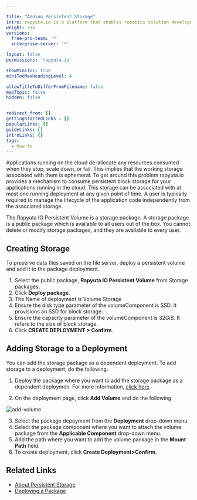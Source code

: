 ```yaml
---

title: "Adding Persistent Storage"
intro: rapyuta.io is a platform that enables robotics solution development by providing the necessary software infrastructure and facilitating the interaction between multiple stakeholders who contribute to the solution development.
weight: 335
versions:
  free-pro-team: '*'
  enterprise-server: '*'

layout: false
permissions: 'rapyuta.io'

showMiniToc: true
miniTocMaxHeadingLevel: 4

allowTitleToDifferFromFilename: false
mapTopic: false
hidden: false


redirect_from: []
gettingStartedLinks : []
popularLinks: []
guideLinks: []
introLinks: {}
tags:
  - How to
---
```


Applications running on the cloud de-allocate any resources consumed when they stop, scale down, or fail. This implies that the working storage associated with them is ephemeral. To get around this problem rapyuta.io provides a mechanism to consume persistent block storage for your applications running in the cloud. This storage can be associated with at most one running deployment at any given point of time. A user is typically required to manage the lifecycle of the application code independently from the associated storage.



The Rapyuta IO Persistent Volume is a storage package. A storage package is a public package which is available to all users out of the box. You cannot delete or modify storage packages, and they are available to every user.


## Creating Storage
To preserve data files saved on the file server, deploy a persistent volume and add it to the package deployment.

1. Select the public package, **Rapyuta IO Persistent Volume** from Storage packages.
2. Click **Deploy package**.
3. The Name of deployment is Volume Storage
4. Ensure the disk type parameter of the volumeComponent is SSD. It provisions an SSD for block storage.
5. Ensure the capacity parameter of the volumeComponent is 32GiB. It refers to the size of block storage.
6. Click **CREATE DEPLOYMENT > Confirm**.

## Adding Storage to a Deployment
You can add the storage package as a dependent deployment. To add storage to a deployment, do the following.

1. Deploy the package where you want to add the storage package as a dependent deploymen. For more information, [click here](/3_how-tos/33_software-development/334_deploy-packages).

2. On the deployment page, click **Add Volume** and do the following.

![add-volume](/images/core-concepts/deployments/adding-volume.png?classes=border,shadow&width=40pc)

3. Select the package depoyment from the **Deployment** drop-down menu.
4. Select the package component where you want to attach the volume package from the **Applicable Component** drop-down menu.
5. Add the path where you want to add the volume package in the **Mount Path** field.
6. To create deployment, click **Create Deployment>Confirm**.


## Related Links
* [About Persistent Storage](/1_understanding-rio/12_core-concepts/#storage)
* [Deploying a Package](/3_how-tos/33_software-development/334_deploy-packages)